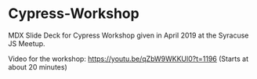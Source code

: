 # Cypress-Workshop

MDX Slide Deck for Cypress Workshop given in April 2019 at the Syracuse JS Meetup.

Video for the workshop: https://youtu.be/qZbW9WKKUl0?t=1196 (Starts at about 20 minutes)
